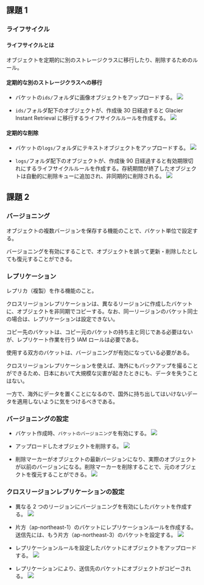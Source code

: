 ## 課題 1

### ライフサイクル

#### ライフサイクルとは

オブジェクトを定期的に別のストレージクラスに移行したり、削除するためのルール。

#### 定期的な別のストレージクラスへの移行

- バケットの`ids/`フォルダに画像オブジェクトをアップロードする。
  ![](./images/upload_image.png)

- `ids/`フォルダ配下のオブジェクトが、作成後 30 日経過すると Glacier Instant Retrieval に移行するライフサイクルルールを作成する。
  ![](./images/create_lifecycle_rule1.png)

#### 定期的な削除

- バケットの`logs/`フォルダにテキストオブジェクトをアップロードする。
  ![](./images/upload_txt.png)

- `logs/`フォルダ配下のオブジェクトが、作成後 90 日経過すると有効期限切れにするライフサイクルルールを作成する。存続期間が終了したオブジェクトは自動的に削除キューに追加され、非同期的に削除される。
  ![](./images/create_lifecycle_rule2.png)

## 課題 2

### バージョニング

オブジェクトの複数バージョンを保存する機能のことで、バケット単位で設定する。

バージョニングを有効にすることで、オブジェクトを誤って更新・削除したとしても復元することができる。

### レプリケーション

レプリカ（複製）を作る機能のこと。

クロスリージョンレプリケーションは、異なるリージョンに作成したバケットに、オブジェクトを非同期でコピーする。なお、同一リージョンのバケット同士の場合は、レプリケーションは設定できない。

コピー先のバケットは、コピー元のバケットの持ち主と同じである必要はないが、レプリケート作業を行う IAM ロールは必要である。

使用する双方のバケットは、バージョニングが有効になっている必要がある。

クロスリージョンレプリケーションを使えば、海外にもバックアップを撮ることができるため、日本において大規模な災害が起きたときにも、データを失うことはない。

一方で、海外にデータを置くことになるので、国外に持ち出してはいけないデータを適用しないように気をつけるべきである。

### バージョニングの設定

- バケット作成時、`バケットのバージョニング`を有効にする。
  ![](./images/enabling_versioning.png)

- アップロードしたオブジェクトを削除する。
  ![](./images/delete_object.png)

- 削除マーカーがオブジェクトの最新バージョンになり、実際のオブジェクトが以前のバージョンになる。削除マーカーを削除することで、元のオブジェクトを復元することができる。
  ![](./images/delete_marker.png)

### クロスリージョンレプリケーションの設定

- 異なる 2 つのリージョンにバージョニングを有効にしたバケットを作成する。
  ![](./images/buckets_in_different_regions.png)

- 片方（ap-northeast-1）のバケットにレプリケーションルールを作成する。送信先には、もう片方（ap-northeast-3）のバケットを設定する。
  ![](./images/create_replication_rule.png)

- レプリケーションルールを設定したバケットにオブジェクトをアップロードする。
  ![](./images/upload_to_ap-northeast-1.png)

- レプリケーションにより、送信先のバケットにオブジェクトがコピーされる。
  ![](./images/copy_to_ap-northeast-3.png)
